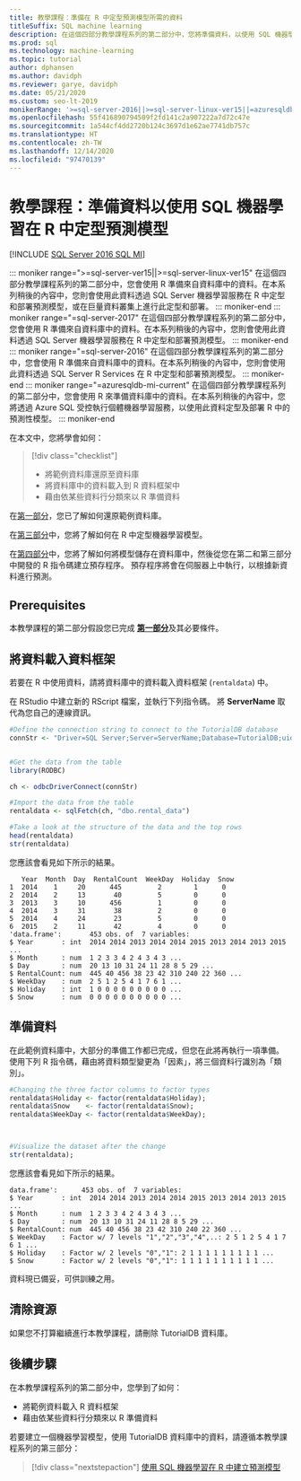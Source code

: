 ```yaml
---
title: 教學課程：準備在 R 中定型預測模型所需的資料
titleSuffix: SQL machine learning
description: 在這個四部分教學課程系列的第二部分中，您將準備資料，以使用 SQL 機器學習在 R 中定型預測模型。
ms.prod: sql
ms.technology: machine-learning
ms.topic: tutorial
author: dphansen
ms.author: davidph
ms.reviewer: garye, davidph
ms.date: 05/21/2020
ms.custom: seo-lt-2019
monikerRange: '>=sql-server-2016||>=sql-server-linux-ver15||=azuresqldb-mi-current'
ms.openlocfilehash: 55f416890794509f2fd141c2a907222a7d72c47e
ms.sourcegitcommit: 1a544cf4dd2720b124c3697d1e62ae7741db757c
ms.translationtype: HT
ms.contentlocale: zh-TW
ms.lasthandoff: 12/14/2020
ms.locfileid: "97470139"
---
```

# <a name="tutorial-prepare-data-to-train-a-predictive-model-in-r-with-sql-machine-learning"></a>教學課程：準備資料以使用 SQL 機器學習在 R 中定型預測模型
[!INCLUDE [SQL Server 2016 SQL MI](../../includes/applies-to-version/sqlserver2016-asdbmi.md)]

::: moniker range=">=sql-server-ver15||>=sql-server-linux-ver15"
在這個四部分教學課程系列的第二部分中，您會使用 R 準備來自資料庫中的資料。在本系列稍後的內容中，您則會使用此資料透過 SQL Server 機器學習服務在 R 中定型和部署預測模型，或在巨量資料叢集上進行此定型和部署。
::: moniker-end
::: moniker range="=sql-server-2017"
在這個四部分教學課程系列的第二部分中，您會使用 R 準備來自資料庫中的資料。在本系列稍後的內容中，您則會使用此資料透過 SQL Server 機器學習服務在 R 中定型和部署預測模型。
::: moniker-end
::: moniker range="=sql-server-2016"
在這個四部分教學課程系列的第二部分中，您會使用 R 準備來自資料庫中的資料。在本系列稍後的內容中，您則會使用此資料透過 SQL Server R Services 在 R 中定型和部署預測模型。
::: moniker-end
::: moniker range="=azuresqldb-mi-current"
在這個四部分教學課程系列的第二部分中，您會使用 R 來準備資料庫中的資料。在本系列稍後的內容中，您將透過 Azure SQL 受控執行個體機器學習服務，以使用此資料定型及部署 R 中的預測性模型。
::: moniker-end

在本文中，您將學會如何：

> [!div class="checklist"]
> * 將範例資料庫還原至資料庫
> * 將資料庫中的資料載入到 R 資料框架中
> * 藉由依某些資料行分類來以 R 準備資料

在[第一部分](r-predictive-model-introduction.md)，您已了解如何還原範例資料庫。

在[第三部分](r-predictive-model-train.md)中，您將了解如何在 R 中定型機器學習模型。

在[第四部分](r-predictive-model-deploy.md)中，您將了解如何將模型儲存在資料庫中，然後從您在第二和第三部分中開發的 R 指令碼建立預存程序。 預存程序將會在伺服器上中執行，以根據新資料進行預測。

## <a name="prerequisites"></a>Prerequisites

本教學課程的第二部分假設您已完成 [**第一部分**](r-predictive-model-introduction.md)及其必要條件。

## <a name="load-the-data-into-a-data-frame"></a>將資料載入資料框架

若要在 R 中使用資料，請將資料庫中的資料載入資料框架 (`rentaldata`) 中。

在 RStudio 中建立新的 RScript 檔案，並執行下列指令碼。 將 **ServerName** 取代為您自己的連線資訊。

```r
#Define the connection string to connect to the TutorialDB database
connStr <- "Driver=SQL Server;Server=ServerName;Database=TutorialDB;uid=Username;pwd=Password"


#Get the data from the table
library(RODBC)

ch <- odbcDriverConnect(connStr)

#Import the data from the table
rentaldata <- sqlFetch(ch, "dbo.rental_data")

#Take a look at the structure of the data and the top rows
head(rentaldata)
str(rentaldata)
```

您應該會看見如下所示的結果。

```results
   Year  Month  Day  RentalCount  WeekDay  Holiday  Snow
1  2014    1     20      445         2        1      0
2  2014    2     13       40         5        0      0
3  2013    3     10      456         1        0      0
4  2014    3     31       38         2        0      0
5  2014    4     24       23         5        0      0
6  2015    2     11       42         4        0      0
'data.frame':       453 obs. of  7 variables:
$ Year       : int  2014 2014 2013 2014 2014 2015 2013 2014 2013 2015 ...
$ Month      : num  1 2 3 3 4 2 4 3 4 3 ...
$ Day        : num  20 13 10 31 24 11 28 8 5 29 ...
$ RentalCount: num  445 40 456 38 23 42 310 240 22 360 ...
$ WeekDay    : num  2 5 1 2 5 4 1 7 6 1 ...
$ Holiday    : int  1 0 0 0 0 0 0 0 0 0 ...
$ Snow       : num  0 0 0 0 0 0 0 0 0 0 ...
```

## <a name="prepare-the-data"></a>準備資料

在此範例資料庫中，大部分的準備工作都已完成，但您在此將再執行一項準備。
使用下列 R 指令碼，藉由將資料類型變更為「因素」，將三個資料行識別為「類別」。



```r
#Changing the three factor columns to factor types
rentaldata$Holiday <- factor(rentaldata$Holiday);
rentaldata$Snow    <- factor(rentaldata$Snow);
rentaldata$WeekDay <- factor(rentaldata$WeekDay);



#Visualize the dataset after the change
str(rentaldata);
```

您應該會看見如下所示的結果。

```results
data.frame':      453 obs. of  7 variables:
$ Year       : int  2014 2014 2013 2014 2014 2015 2013 2014 2013 2015 ...
$ Month      : num  1 2 3 3 4 2 4 3 4 3 ...
$ Day        : num  20 13 10 31 24 11 28 8 5 29 ...
$ RentalCount: num  445 40 456 38 23 42 310 240 22 360 ...
$ WeekDay    : Factor w/ 7 levels "1","2","3","4",..: 2 5 1 2 5 4 1 7 6 1 ...
$ Holiday    : Factor w/ 2 levels "0","1": 2 1 1 1 1 1 1 1 1 1 ...
$ Snow       : Factor w/ 2 levels "0","1": 1 1 1 1 1 1 1 1 1 1 ...
```

資料現已備妥，可供訓練之用。

## <a name="clean-up-resources"></a>清除資源

如果您不打算繼續進行本教學課程，請刪除 TutorialDB 資料庫。

## <a name="next-steps"></a>後續步驟

在本教學課程系列的第二部分中，您學到了如何：

* 將範例資料載入 R 資料框架
* 藉由依某些資料行分類來以 R 準備資料

若要建立一個機器學習模型，使用 TutorialDB 資料庫中的資料，請遵循本教學課程系列的第三部分：

> [!div class="nextstepaction"]
> [使用 SQL 機器學習在 R 中建立預測模型](r-predictive-model-train.md)
